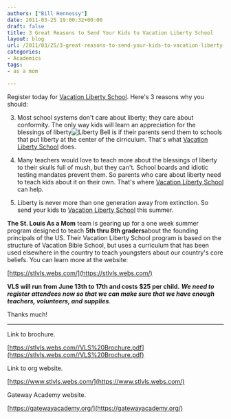 ```yaml
---
authors: ["Bill Hennessy"]
date: 2011-03-25 19:00:32+00:00
draft: false
title: 3 Great Reasons to Send Your Kids to Vacation Liberty School
layout: blog
url: /2011/03/25/3-great-reasons-to-send-your-kids-to-vacation-liberty-school/
categories:
- Academics
tags:
- as a mom

---
```


Register today for [Vacation Liberty School](https://stlvls.webs.com/).  Here's 3 reasons why you should:

3.  Most school systems don't care about liberty; they care about conformity.  The only way kids will learn an appreciation for the blessings of liberty![Liberty Bell](https://z.about.com/d/philadelphia/1/0/J/liberty_bell_1.jpg)
is if their parents send them to schools that put liberty at the center of the cirriculum.  That's what [Vacation Liberty School](https://stlvls.webs.com/) does.

2.  Many teachers would love to teach more about the blessings of liberty to their skulls full of mush, but they can't. School boards and idiotic testing mandates prevent them.  So parents who care about liberty need to teach kids about it on their own.  That's where [Vacation Liberty School](https://stlvls.webs.com/) can help.

1.  Liberty is never more than one generation away from extinction.  So send your kids to [Vacation Liberty School](https://stlvls.webs.com/) this summer. 



**The St. Louis As a Mom** team is gearing up for a one week summer program designed to teach **5th thru 8th graders**about the founding principals of the US. Their Vacation Liberty School program is based on the structure of Vacation Bible School, but uses a curriculum that has been used elsewhere in the country to teach youngsters about our country's core beliefs. You can learn more at the website:

  


[https://stlvls.webs.com/](https://stlvls.webs.com/)

  


**VLS will run from June 13th to 17th and costs $25 per child.** **_We need to register attendees now so that we can make sure that we have enough teachers, volunteers, and supplies_**.

  


Thanks much!

* * *


Link to brochure.

[https://stlvls.webs.com//VLS%20Brochure.pdf](https://stlvls.webs.com//VLS%20Brochure.pdf)

Link to org website.

[https://www.stlvls.webs.com/](https://www.stlvls.webs.com/)

Gateway Academy website.

[https://gatewayacademy.org/](https://gatewayacademy.org/)
